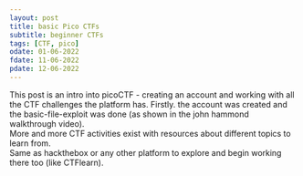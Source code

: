 ```yaml
---
layout: post
title: basic Pico CTFs
subtitle: beginner CTFs
tags: [CTF, pico]
odate: 01-06-2022
fdate: 11-06-2022
pdate: 12-06-2022
---
```


This post is an intro into picoCTF - creating an account and working with all the CTF challenges the platform has. Firstly. the account was created and the basic-file-exploit was done (as shown in the john hammond walkthrough video). \
More and more CTF activities exist with resources about different topics to learn from. \
Same as hackthebox or any other platform to explore and begin working there too (like CTFlearn). 
